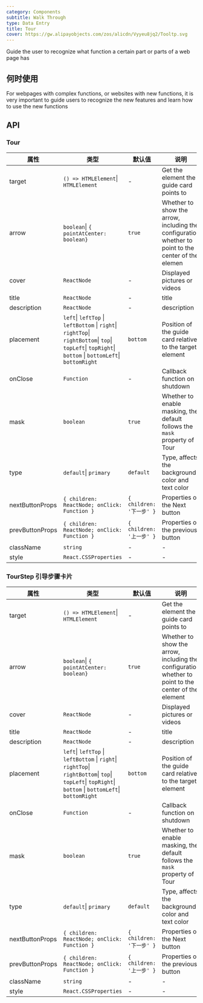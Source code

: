 ```yaml
---
category: Components
subtitle: Walk Through
type: Data Entry
title: Tour
cover: https://gw.alipayobjects.com/zos/alicdn/Vyyeu8jq2/Tooltp.svg
---
```


Guide the user to recognize what function a certain part or parts of a web page has

## 何时使用

For webpages with complex functions, or websites with new functions, it is very important to guide users to recognize the new features and learn how to use the new functions

## API

### Tour

| 属性 | 类型 | 默认值 | 说明 |
| --- | --- | --- | --- |
| target | `() => HTMLElement`&#124; `HTMLElement` | - | Get the element the guide card points to |
| arrow | `boolean`&#124; `{ pointAtCenter: boolean}` | `true` | Whether to show the arrow, including the configuration whether to point to the center of the elemen |
| cover | `ReactNode` | - | Displayed pictures or videos |
| title | `ReactNode` | - | title |
| description | `ReactNode` | - | description |
| placement | `left`&#124; `leftTop` &#124; `leftBottom` &#124; `right`&#124; `rightTop`&#124; `rightBottom`&#124; `top`&#124; `topLeft`&#124; `topRight`&#124; `bottom` &#124; `bottomLeft`&#124; `bottomRight` | `bottom` | Position of the guide card relative to the target element |
| onClose | `Function` | - | Callback function on shutdown |
| mask | `boolean` | `true` | Whether to enable masking, the default follows the `mask` property of Tour |
| type | `default`&#124; `primary` | `default` | Type, affects the background color and text color |
| nextButtonProps | `{ children: ReactNode; onClick: Function }` | `{ children: '下一步' }` | Properties of the Next button |
| prevButtonProps | `{ children: ReactNode; onClick: Function }` | `{ children: '上一步' }` | Properties of the previous button |
| className | `string` | - | - |
| style | `React.CSSProperties` | - | - |

### TourStep 引导步骤卡片

| 属性 | 类型 | 默认值 | 说明 |
| --- | --- | --- | --- |
| target | `() => HTMLElement`&#124; `HTMLElement` | - | Get the element the guide card points to |
| arrow | `boolean`&#124; `{ pointAtCenter: boolean}` | `true` | Whether to show the arrow, including the configuration whether to point to the center of the element |
| cover | `ReactNode` | - | Displayed pictures or videos |
| title | `ReactNode` | - | title |
| description | `ReactNode` | - | description |
| placement | `left`&#124; `leftTop` &#124; `leftBottom` &#124; `right`&#124; `rightTop`&#124; `rightBottom`&#124; `top`&#124; `topLeft`&#124; `topRight`&#124; `bottom` &#124; `bottomLeft`&#124; `bottomRight` | `bottom` | Position of the guide card relative to the target element |
| onClose | `Function` | - | Callback function on shutdown |
| mask | `boolean` | `true` | Whether to enable masking, the default follows the `mask` property of Tour |
| type | `default`&#124; `primary` | `default` | Type, affects the background color and text color |
| nextButtonProps | `{ children: ReactNode; onClick: Function }` | `{ children: '下一步' }` | Properties of the Next button |
| prevButtonProps | `{ children: ReactNode; onClick: Function }` | `{ children: '上一步' }` | Properties of the previous button |
| className | `string` | - | - |
| style | `React.CSSProperties` | - | - |

